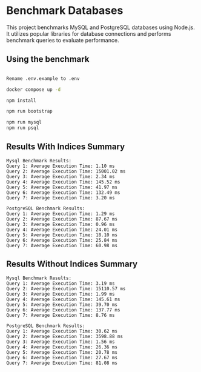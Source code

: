 # Benchmark Databases

This project benchmarks MySQL and PostgreSQL databases using Node.js. It utilizes popular libraries for database connections and performs benchmark queries to evaluate performance.

## Using the benchmark

```bash

Rename .env.example to .env

docker compose up -d

npm install

npm run bootstrap

npm run mysql
npm run psql


```

## Results With Indices Summary

```
Mysql Benchmark Results:
Query 1: Average Execution Time: 1.10 ms
Query 2: Average Execution Time: 15001.02 ms
Query 3: Average Execution Time: 2.34 ms
Query 4: Average Execution Time: 145.52 ms
Query 5: Average Execution Time: 41.97 ms
Query 6: Average Execution Time: 132.49 ms
Query 7: Average Execution Time: 3.20 ms

PostgreSQL Benchmark Results:
Query 1: Average Execution Time: 1.29 ms
Query 2: Average Execution Time: 87.67 ms
Query 3: Average Execution Time: 0.96 ms
Query 4: Average Execution Time: 24.01 ms
Query 5: Average Execution Time: 18.10 ms
Query 6: Average Execution Time: 25.84 ms
Query 7: Average Execution Time: 60.98 ms
```

## Results Without Indices Summary

```
Mysql Benchmark Results:
Query 1: Average Execution Time: 3.19 ms
Query 2: Average Execution Time: 15110.57 ms
Query 3: Average Execution Time: 1.99 ms
Query 4: Average Execution Time: 145.61 ms
Query 5: Average Execution Time: 39.70 ms
Query 6: Average Execution Time: 137.77 ms
Query 7: Average Execution Time: 8.76 ms

PostgreSQL Benchmark Results:
Query 1: Average Execution Time: 30.62 ms
Query 2: Average Execution Time: 3598.88 ms
Query 3: Average Execution Time: 1.56 ms
Query 4: Average Execution Time: 26.36 ms
Query 5: Average Execution Time: 20.78 ms
Query 6: Average Execution Time: 27.67 ms
Query 7: Average Execution Time: 81.08 ms
```
